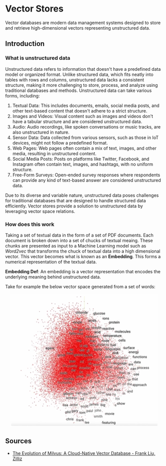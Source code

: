 # Vector Stores

Vector databases are modern data management systems designed to store and retrieve high-dimensional vectors 
representing unstructured data.

## Introduction

### What is unstructured data
Unstructured data refers to information that doesn't have a predefined data model or organized format. Unlike 
structured data, which fits neatly into tables with rows and columns, unstructured data lacks a consistent structure, 
making it more challenging to store, process, and analyze using traditional databases and methods.
Unstructured data can take various forms, including:

1. Textual Data: This includes documents, emails, social media posts, and other text-based content that doesn't adhere 
to a strict structure.
2. Images and Videos: Visual content such as images and videos don't have a tabular structure and are considered 
unstructured data.
3. Audio: Audio recordings, like spoken conversations or music tracks, are also unstructured in nature.
4. Sensor Data: Data collected from various sensors, such as those in IoT devices, might not follow a predefined format.
5. Web Pages: Web pages often contain a mix of text, images, and other media, resulting in unstructured content.
6. Social Media Posts: Posts on platforms like Twitter, Facebook, and Instagram often contain text, images, and 
hashtags, with no uniform structure.
7. Free-Form Surveys: Open-ended survey responses where respondents can provide any kind of text-based answer are 
considered unstructured data.

Due to its diverse and variable nature, unstructured data poses challenges for traditional databases that are designed 
to handle structured data efficiently. Vector stores provide a solution to unstructured data by leveraging vector 
space relations.

### How does this work
Taking a set of textual data in the form of a set of PDF documents. 
Each document is broken down into a set of chucks of textual meaing. 
These chunks are presented as input to a Machine Learning model such as _Word2vec_ that 
transforms the chuck of textual data into a high dimensional vector. This vector becomes what is known as an **Embedding**.
This forms a numerical representation of the textual data.

**Embedding Def**: An embedding is a vector representation that encodes the underlying meaning behind unstructured data.

Take for example the below vector space generated from a set of words:

<p align="center">
    <img src="resources/word_embedding.png" width="470" height="425" alt="Word Embedding">
</p>

## Sources
- [The Evolution of Milvus: A Cloud-Native Vector Database - Frank Liu, Zilliz](https://youtu.be/4yQjsY5iD9Q?si=u58fMUuCaL1oDoN4)

